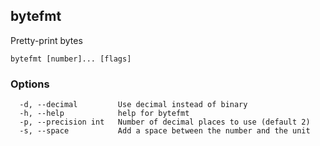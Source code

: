 ## bytefmt

Pretty-print bytes

```
bytefmt [number]... [flags]
```

### Options

```
  -d, --decimal         Use decimal instead of binary
  -h, --help            help for bytefmt
  -p, --precision int   Number of decimal places to use (default 2)
  -s, --space           Add a space between the number and the unit
```

